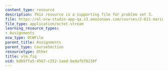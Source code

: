 ```yaml
---
content_type: resource
description: This resource is a supporting file for problem set 3.
file: https://ol-ocw-studio-app-qa.s3.amazonaws.com/courses/2-611-marine-power-and-propulsion-fall-2006/bdb5ffa54567c2521aedbedafbf8230f_vlm.fig
file_type: application/octet-stream
learning_resource_types:
- Assignments
ocw_type: OCWFile
parent_title: Assignments
parent_type: CourseSection
resourcetype: Other
title: vlm.fig
uid: bdb5ffa5-4567-c252-1aed-bedafbf8230f
---
```

